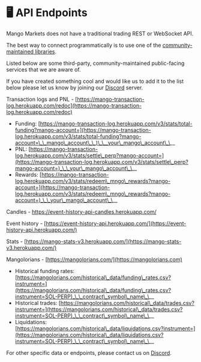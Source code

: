 # 🖥 API Endpoints

Mango Markets does not have a traditional trading REST or WebSocket API.

The best way to connect programmatically is to use one of the [community-maintained libraries](../developer-resources/code-examples.md).

Listed below are some third-party, community-maintained public-facing services that we are aware of.&#x20;

If you have created something cool and would like us to add it to the list below please let us know by joining our [Discord](../discord.md) server.

Transaction logs and PNL - [https://mango-transaction-log.herokuapp.com/redoc](https://mango-transaction-log.herokuapp.com/redoc)

* Funding: [https://mango-transaction-log.herokuapp.com/v3/stats/total-funding?mango-account=](https://mango-transaction-log.herokuapp.com/v3/stats/total-funding?mango-account=\_\_mango\_account\_\_)\_\__your\_mango\_account\_\__
* PNL: [https://mango-transaction-log.herokuapp.com/v3/stats/settle\_perp?mango-account=](https://mango-transaction-log.herokuapp.com/v3/stats/settle\_perp?mango-account=)_\_\_your\_mango\_account\_\__
* Rewards: [https://mango-transaction-log.herokuapp.com/v3/stats/redeem\_mngo\_rewards?mango-account=](https://mango-transaction-log.herokuapp.com/v3/stats/redeem\_mngo\_rewards?mango-account=)_\_\_your\_mango\_account\_\__

Candles - [https://event-history-api-candles.herokuapp.com/ ](https://event-history-api-candles.herokuapp.com/)

Event history - [https://event-history-api.herokuapp.com/](https://event-history-api.herokuapp.com/)

Stats - [https://mango-stats-v3.herokuapp.com/](https://mango-stats-v3.herokuapp.com/)

Mangolorians - [https://mangolorians.com/](https://mangolorians.com)

* Historical funding rates: [https://mangolorians.com/historical\_data/funding\_rates.csv?instrument=](https://mangolorians.com/historical\_data/funding\_rates.csv?instrument=SOL-PERP)_\_\_contract\_symbol\_name\_\__
* Historical trades: [https://mangolorians.com/historical\_data/trades.csv?instrument=](https://mangolorians.com/historical\_data/trades.csv?instrument=SOL-PERP)_\_\_contract\_symbol\_name\_\__
* Liquidations: [https://mangolorians.com/historical\_data/liquidations.csv?instrument=](https://mangolorians.com/historical\_data/liquidations.csv?instrument=SOL-PERP)_\_\_contract\_symbol\_name\_\__

For other specific data or endpoints, please contact us on [Discord](../discord.md).
